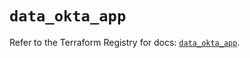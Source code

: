 # `data_okta_app`

Refer to the Terraform Registry for docs: [`data_okta_app`](https://registry.terraform.io/providers/okta/okta/4.19.0/docs/data-sources/app).
